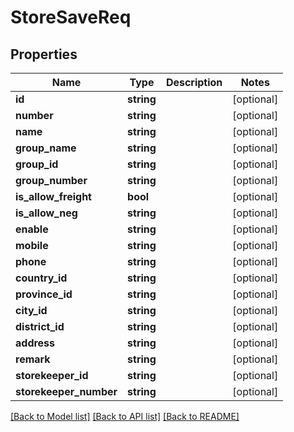 # StoreSaveReq

## Properties
Name | Type | Description | Notes
------------ | ------------- | ------------- | -------------
**id** | **string** |  | [optional] 
**number** | **string** |  | [optional] 
**name** | **string** |  | [optional] 
**group_name** | **string** |  | [optional] 
**group_id** | **string** |  | [optional] 
**group_number** | **string** |  | [optional] 
**is_allow_freight** | **bool** |  | [optional] 
**is_allow_neg** | **string** |  | [optional] 
**enable** | **string** |  | [optional] 
**mobile** | **string** |  | [optional] 
**phone** | **string** |  | [optional] 
**country_id** | **string** |  | [optional] 
**province_id** | **string** |  | [optional] 
**city_id** | **string** |  | [optional] 
**district_id** | **string** |  | [optional] 
**address** | **string** |  | [optional] 
**remark** | **string** |  | [optional] 
**storekeeper_id** | **string** |  | [optional] 
**storekeeper_number** | **string** |  | [optional] 

[[Back to Model list]](../README.md#documentation-for-models) [[Back to API list]](../README.md#documentation-for-api-endpoints) [[Back to README]](../README.md)


